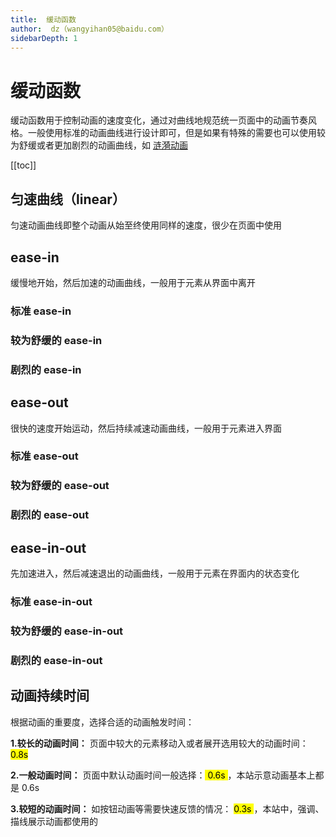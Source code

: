 ```yaml
---
title:  缓动函数
author:  dz（wangyihan05@baidu.com）
sidebarDepth: 1
---
```


# 缓动函数


缓动函数用于控制动画的速度变化，通过对曲线地规范统一页面中的动画节奏风格。一般使用标准的动画曲线进行设计即可，但是如果有特殊的需要也可以使用较为舒缓或者更加剧烈的动画曲线，如 [涟漪动画](/animate/Base.html#涟漪)


[[toc]]


## 匀速曲线（linear）

匀速动画曲线即整个动画从始至终使用同样的速度，很少在页面中使用

<ani-timing :timing="['linear']"/>

## ease-in

缓慢地开始，然后加速的动画曲线，一般用于元素从界面中离开

### 标准 ease-in

<ani-timing :timing="['easeInStd']"/>

### 较为舒缓的 ease-in

<ani-timing :timing="['easeInSine']"/>

### 剧烈的 ease-in

<ani-timing :timing="['easeInQuint']"/>

## ease-out

很快的速度开始运动，然后持续减速动画曲线，一般用于元素进入界面

### 标准 ease-out

<ani-timing :timing="['easeOutStd']"/>

### 较为舒缓的 ease-out

<ani-timing :timing="['easeOutSine']"/>

### 剧烈的 ease-out

<ani-timing :timing="['easeOutQuint']"/>

## ease-in-out

先加速进入，然后减速退出的动画曲线，一般用于元素在界面内的状态变化

### 标准 ease-in-out

<ani-timing :timing="['easeInOutStd']"/>

### 较为舒缓的 ease-in-out

<ani-timing :timing="['easeInOutSine']"/>

### 剧烈的 ease-in-out

<ani-timing :timing="['easeInOutQuint']"/>

## 动画持续时间

根据动画的重要度，选择合适的动画触发时间：

**1.较长的动画时间：** 页面中较大的元素移动入或者展开选用较大的动画时间：<mark> 0.8s </mark>

**2.一般动画时间：** 页面中默认动画时间一般选择：<mark>  0.6s </mark>，本站示意动画基本上都是 0.6s

**3.较短的动画时间：** 如按钮动画等需要快速反馈的情况： <mark>  0.3s </mark>，本站中，强调、描线展示动画都使用的





